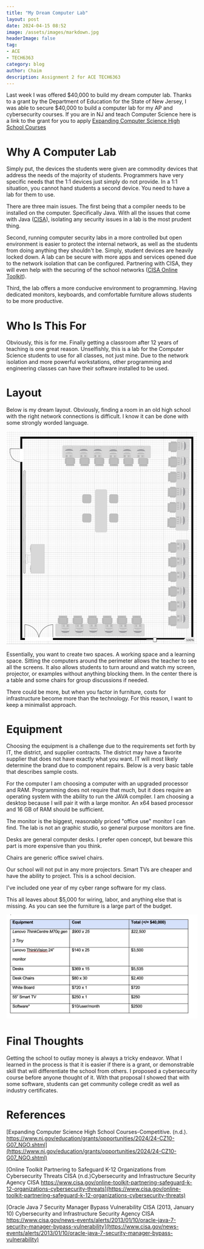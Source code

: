```yaml
---
title: "My Dream Computer Lab"
layout: post
date: 2024-04-15 08:52
image: /assets/images/markdown.jpg
headerImage: false
tag:
- ACE
- TECH6363
category: blog
author: Chaim
description: Assignment 2 for ACE TECH6363
---
```


Last week I was offered $40,000 to build my dream computer lab. Thanks to a grant by the Department of Education for the State of New Jersey, I was able to secure $40,000 to build a computer lab for my AP and cybersecurity courses. If you are in NJ and teach Computer Science here is a link to the grant for you to apply [Expanding Computer Science High School Courses](https://www.nj.gov/education/grants/opportunities/2024/24-CZ10-G07_NGO.shtml/)



# Why A Computer Lab
Simply put, the devices the students were given are commodity devices that address the needs of the majority of students. Programmers have very specific needs that the 1:1 devices just simply do not provide. In a 1:1 situation, you cannot hand students a second device. You need to have a lab for them to use. 

There are three main issues. The first being that a compiler needs to be installed on the computer. Specifically Java. With all the issues that come with Java ([CISA](https://www.cisa.gov/news-events/alerts/2013/01/10/oracle-java-7-security-manager-bypass-vulnerability)), isolating any security issues in a lab is the most prudent thing. 

Second, running computer security labs in a more controlled but open environment is easier to protect the internal network, as well as the students from doing anything they shouldn't be. Simply, student devices are heavily locked down. A lab can be secure with more apps and services opened due to the network isolation that can be configured. Partnering with CISA, they will even help with the securing of the school networks ([CISA Online Toolkit](https://www.cisa.gov/online-toolkit-partnering-safeguard-k-12-organizations-cybersecurity-threats)).

Third, the lab offers a more conducive environment to programming. Having dedicated monitors, keyboards, and comfortable furniture allows students to be more productive. 

# Who Is This For
Obviously, this is for me. Finally getting a classroom after 12 years of teaching is one great reason. Unselfishly, this is a lab for the Computer Science students to use for all classes, not just mine. Due to the network isolation and more powerful workstations, other programming and engineering classes can have their software installed to be used.

# Layout

Below is my dream layout. Obviously, finding a room in an old high school with the right network connections is difficult. I know it can be done with some strongly worded language.

![Layout](/assets/images/computerlayout.png)

Essentially, you want to create two spaces. A working space and a learning space. Sitting the computers around the perimeter allows the teacher to see all the screens. It also allows students to turn around and watch my screen, projector, or examples without anything blocking them. In the center there is a table and some chairs for group discussions if needed. 

There could be more, but when you factor in furniture, costs for infrastructure become more than the technology. For this reason, I want to keep a minimalist approach. 


# Equipment
Choosing the equipment is a challenge due to the requirements set forth by IT, the district, and supplier contracts. The district may have a favorite supplier that does not have exactly what you want. IT will most likely determine the brand due to component repairs. Below is a very basic table that describes sample costs.

For the computer I am choosing a computer with an upgraded processor and RAM. Programming does not require that much, but it does require an operating system with the ability to run the JAVA compiler. I am choosing a desktop because I will pair it with a large monitor. An x64 based processor and 16 GB of RAM should be sufficient.

The monitor is the biggest, reasonably priced "office use" monitor I can find. The lab is not an graphic studio, so general purpose monitors are fine.

Desks are general computer desks. I prefer open concept, but beware this part is more expensive than you think. 

Chairs are generic office swivel chairs. 

Our school will not put in any more projectors. Smart TVs are cheaper and have the ability to project. This is a school decision.

I've included one year of my cyber range software for my class. 

This all leaves about $5,000 for wiring, labor, and anything else that is missing. As you can see the furniture is a large part of the budget. 


![Equipment](/assets/images/equipmenttable.jpg)


# Final Thoughts
Getting the school to outlay money is always a tricky endeavor. What I learned in the process is that it is easier if there is a grant, or demonstrable skill that will differentiate the school from others. I proposed a cybersecurity course before anyone thought of it. With that proposal I showed that with some software, students can get community college credit as well as industry certificates. 

# References

[Expanding Computer Science High School Courses-Competitive. (n.d.). https://www.nj.gov/education/grants/opportunities/2024/24-CZ10-G07_NGO.shtml](https://www.nj.gov/education/grants/opportunities/2024/24-CZ10-G07_NGO.shtml)

[Online Toolkit Partnering to Safeguard K-12 Organizations from Cybersecurity Threats CISA (n.d.)Cybersecurity and Infrastructure Security Agency CISA https://www.cisa.gov/online-toolkit-partnering-safeguard-k-12-organizations-cybersecurity-threats](https://www.cisa.gov/online-toolkit-partnering-safeguard-k-12-organizations-cybersecurity-threats)


[Oracle Java 7 Security Manager Bypass Vulnerability  CISA (2013, January 10) Cybersecurity and Infrastructure Security Agency CISA https://www.cisa.gov/news-events/alerts/2013/01/10/oracle-java-7-security-manager-bypass-vulnerability](https://www.cisa.gov/news-events/alerts/2013/01/10/oracle-java-7-security-manager-bypass-vulnerability)



